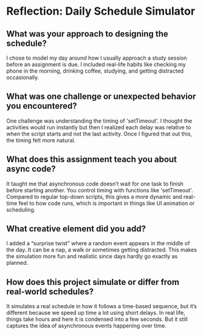 # Reflection: Daily Schedule Simulator

## What was your approach to designing the schedule?
I chose to model my day around how I usually approach a study session before an assignment is due. I included real-life habits like checking my phone in the morning, drinking coffee, studying, and getting distracted occasionally.

## What was one challenge or unexpected behavior you encountered?
One challenge was understanding the timing of 'setTimeout'. I thought the activities would run instantly but then I realized each delay was relative to when the script starts and not the last activity. Once I figured that out this, the timing felt more natural.

## What does this assignment teach you about async code?
It taught me that asynchronous code doesn’t wait for one task to finish before starting another. You control timing with functions like 'setTimeout'. Compared to regular top-down scripts, this gives a more dynamic and real-time feel to how code runs, which is important in things like UI animation or scheduling.

## What creative element did you add?
I added a “surprise twist” where a random event appears in the middle of the day. It can be a nap, a walk or sometimes getting distracted. This makes the simulation more fun and realistic since days hardly go exactly as planned.

## How does this project simulate or differ from real-world schedules?
It simulates a real schedule in how it follows a time-based sequence, but it’s different because we speed up time a lot using short delays. In real life, things take hours and here it is condensed into a few seconds. But it still captures the idea of asynchronous events happening over time.
